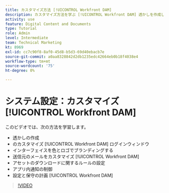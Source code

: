 ```yaml
---
title: カスタマイズ方法 [!UICONTROL Workfront DAM]
description: カスタマイズ方法を学ぶ [!UICONTROL Workfront DAM] 透かしを作成し、カスタマイズする [!UICONTROL DAM] ログインウィンドウ、インターフェイスのブランディングなど。
activity: use
feature: Digital Content and Documents
type: Tutorial
role: Admin
level: Intermediate
team: Technical Marketing
kt: 8969
exl-id: cc7c90f8-8af0-45d8-b5d3-69d40ebacb7e
source-git-commit: a0aa8328842d2db1235edc42664eb0b18f4038e4
workflow-type: tm+mt
source-wordcount: '75'
ht-degree: 0%

---
```


# システム設定：カスタマイズ [!UICONTROL Workfront DAM]

このビデオでは、次の方法を学習します。

* 透かしの作成
* のカスタマイズ [!UICONTROL Workfront DAM] ログインウィンドウ
* インターフェイスを色とロゴでブランディングする
* 送信元のメールをカスタマイズ [!UICONTROL Workfront DAM]
* アセットのダウンロードに関するルールの設定
* アプリ内通知の制御
* 設定と保守の計画 [!UICONTROL Workfront DAM]

>[!VIDEO](https://video.tv.adobe.com/v/335232/?quality=12)
